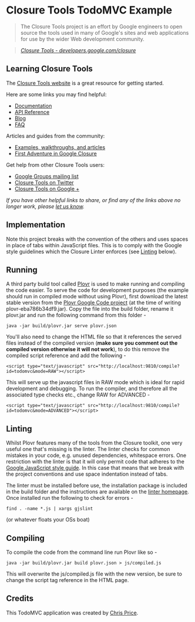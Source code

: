 # Closure Tools TodoMVC Example

> The Closure Tools project is an effort by Google engineers to open source the tools used in many of Google's sites and web applications for use by the wider Web development community.

> _[Closure Tools - developers.google.com/closure](https://developers.google.com/closure)_


## Learning Closure Tools

The [Closure Tools website](https://developers.google.com/closure) is a great resource for getting started.

Here are some links you may find helpful:

* [Documentation](https://developers.google.com/closure/library/docs/overview)
* [API Reference](http://docs.closure-library.googlecode.com/git/index.html)
* [Blog](http://closuretools.blogspot.com)
* [FAQ](https://developers.google.com/closure/faq)

Articles and guides from the community:

* [Examples, walkthroughs, and articles](http://www.googleclosure.com)
* [First Adventure in Google Closure](http://www.codeproject.com/Articles/265364/First-Adventures-in-Google-Closure)

Get help from other Closure Tools users:

* [Google Groups mailing list](https://groups.google.com/group/closure-library-discuss)
* [Closure Tools on Twitter](http://twitter.com/closuretools)
* [Closure Tools on Google +](https://plus.google.com/communities/113969319608324762672)

_If you have other helpful links to share, or find any of the links above no longer work, please [let us know](https://github.com/addyosmani/todomvc/issues)._


## Implementation

Note this project breaks with the convention of the others and uses spaces in place of tabs within JavaScript files. This is to comply with the Google style guidelines which the Closure Linter enforces (see [Linting](#linting) below).


## Running

A third party build tool called [Plovr](http://plovr.com/) is used to make running and compiling the code easier. To serve the code for development purposes (the example should run in compiled mode without using Plovr), first download the latest stable version from the [Plovr Google Code project](http://code.google.com/p/plovr/downloads/list) (at the time of writing plovr-eba786b34df9.jar). Copy the file into the build folder, rename it plovr.jar and run the following command from this folder -

`java -jar build/plovr.jar serve plovr.json`

You'll also need to change the HTML file so that it references the served files instead of the compiled version (**make sure you comment out the compiled version otherwise it will not work**), to do this remove the compiled script reference and add the following -

`<script type="text/javascript" src="http://localhost:9810/compile?id=todomvc&mode=RAW"></script>`

This will serve up the javascript files in RAW mode which is ideal for rapid development and debugging. To run the compiler, and therefore all the associated type checks etc., change RAW for ADVANCED -

`<script type="text/javascript" src="http://localhost:9810/compile?id=todomvc&mode=ADVANCED"></script>`


## Linting

Whilst Plovr features many of the tools from the Closure toolkit, one very useful one that's missing is the linter. The linter checks for common mistakes in your code, e.g. unused dependencies, whitespace errors. One restriction with the linter is that it will only permit code that adheres to the [Google JavaScript style guide](http://google-styleguide.googlecode.com/svn/trunk/javascriptguide.xml). In this case that means that we break with the project conventions and use space indentation instead of tabs.

The linter must be installed before use, the installation package is included in the build folder and the instructions are available on the [linter homepage](https://developers.google.com/closure/utilities/). Once installed run the following to check for errors -

`find . -name *.js | xargs gjslint`

(or whatever floats your OSs boat)


## Compiling

To compile the code from the command line run Plovr like so -

`java -jar build/plovr.jar build plovr.json > js/compiled.js`

This will overwrite the js/compiled.js file with the new version, be sure to change the script tag reference in the HTML page.


## Credits

This TodoMVC application was created by [Chris Price](http://www.scottlogic.co.uk/blog/chris/).
